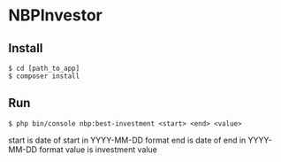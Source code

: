 # NBPInvestor
## Install

    $ cd [path_to_app]
    $ composer install
## Run

    $ php bin/console nbp:best-investment <start> <end> <value>
start is date of start in YYYY-MM-DD format
end is date of end in YYYY-MM-DD format
value is investment value


